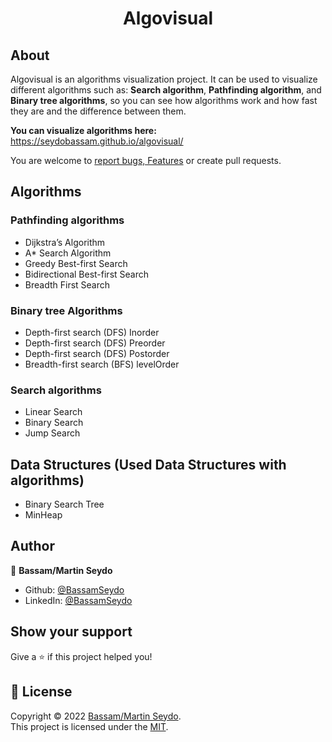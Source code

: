 <h1 align="center"> Algovisual </h1>


## About

Algovisual is an algorithms visualization project. It can be used to visualize different algorithms such as: **Search algorithm**, **Pathfinding algorithm**, and **Binary tree algorithms**, so you can see how algorithms work and how fast they are and the difference between them. 

**You can visualize algorithms here:** https://seydobassam.github.io/algovisual/

You are welcome to [report bugs, Features](https://github.com/seydobassam/tree-visualizer/issues) or create pull requests. 

## Algorithms 

### Pathfinding algorithms
- Dijkstra’s Algorithm
- A* Search Algorithm
- Greedy Best-first Search
- Bidirectional Best-first Search
- Breadth First Search

### Binary tree Algorithms
- Depth-first search (DFS) Inorder
- Depth-first search (DFS) Preorder
- Depth-first search (DFS) Postorder
- Breadth-first search (BFS) levelOrder

### Search algorithms
- Linear Search
- Binary Search
- Jump Search

## Data Structures (Used Data Structures with algorithms)
- Binary Search Tree 
- MinHeap 

## Author
👤 **Bassam/Martin Seydo**

- Github: [@BassamSeydo](https://github.com/seydobassam)
- LinkedIn: [@BassamSeydo](https://linkedin.com/in/bassam-seydo-3a887a150/)

## Show your support

Give a ⭐️ if this project helped you!

## 📝 License

Copyright © 2022 [Bassam/Martin Seydo](https://github.com/seydobassam).<br />
This project is licensed under the [MIT](https://github.com/seydobassam/algovisual/blob/master/LICENSE).
